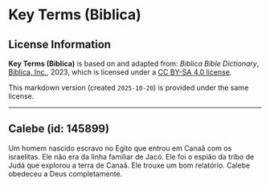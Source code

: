 # Key Terms (Biblica)

## License Information

**Key Terms (Biblica)** is based on and adapted from: _Biblica Bible Dictionary_, [Biblica, Inc.](https://www.biblica.com/), 2023, which is licensed under a [CC BY-SA 4.0 license](https://creativecommons.org/licenses/by-sa/4.0/legalcode.en).

This markdown version (created `2025-10-20`) is provided under the same license.



--------------------------------

## Calebe (id: 145899)

Um homem nascido escravo no Egito que entrou em Canaã com os israelitas. Ele não era da linha familiar de Jacó. Ele foi o espião da tribo de Judá que explorou a terra de Canaã. Ele trouxe um bom relatório. Calebe obedeceu a Deus completamente.


